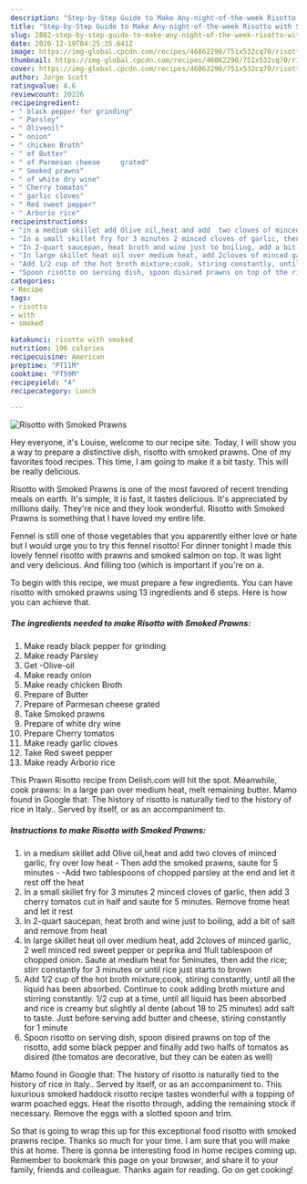 ```yaml
---
description: "Step-by-Step Guide to Make Any-night-of-the-week Risotto with Smoked Prawns"
title: "Step-by-Step Guide to Make Any-night-of-the-week Risotto with Smoked Prawns"
slug: 2882-step-by-step-guide-to-make-any-night-of-the-week-risotto-with-smoked-prawns
date: 2020-12-19T04:25:35.641Z
image: https://img-global.cpcdn.com/recipes/46862290/751x532cq70/risotto-with-smoked-prawns-recipe-main-photo.jpg
thumbnail: https://img-global.cpcdn.com/recipes/46862290/751x532cq70/risotto-with-smoked-prawns-recipe-main-photo.jpg
cover: https://img-global.cpcdn.com/recipes/46862290/751x532cq70/risotto-with-smoked-prawns-recipe-main-photo.jpg
author: Jorge Scott
ratingvalue: 4.6
reviewcount: 20226
recipeingredient:
- " black pepper for grinding"
- " Parsley"
- " Oliveoil"
- " onion"
- " chicken Broth"
- " of Butter"
- " of Parmesan cheese     grated"
- " Smoked prawns"
- " of white dry wine"
- " Cherry tomatos"
- " garlic cloves"
- " Red sweet pepper"
- " Arborio rice"
recipeinstructions:
- "in a medium skillet add Olive oil,heat and add  two cloves of minced garlic,  fry over low heat                  Then add the smoked prawns, saute for 5 minutes                                            -Add two tablespoons of chopped parsley at the end and let it rest off the heat"
- "In a small skillet fry for 3 minutes 2 minced cloves of garlic, then add 3 cherry tomatos cut in half and saute for 5 minutes.  Remove frome heat and let it rest"
- "In 2-quart saucepan, heat broth and wine just to boiling, add a bit of salt and remove from heat"
- "In large skillet heat oil over medium heat, add 2cloves of minced garlic, 2 well minced red sweet pepper or peprika and 1full tablespoon of chopped onion. Saute at medium heat for 5minutes, then add the rice; stirr constantly for 3 minutes or until rice just starts to  brown"
- "Add 1/2 cup of the hot broth mixture;cook, stiring constantly, until all the liquid has been absorbed. Continue to cook adding broth mixture and stirring constantly. 1/2 cup at a time,   until all liquid has been absorbed and rice is creamy but slightly al dente       (about 18 to 25 minutes) add salt to taste. Just before serving add butter and cheese, stiring constantly for 1 minute"
- "Spoon risotto on serving dish, spoon disired prawns on top of the risotto, add some black pepper and finally add two halfs of tomatos as disired (the tomatos are decorative, but they   can be eaten as well)"
categories:
- Recipe
tags:
- risotto
- with
- smoked

katakunci: risotto with smoked 
nutrition: 196 calories
recipecuisine: American
preptime: "PT11M"
cooktime: "PT59M"
recipeyield: "4"
recipecategory: Lunch

---
```



![Risotto with Smoked Prawns](https://img-global.cpcdn.com/recipes/46862290/751x532cq70/risotto-with-smoked-prawns-recipe-main-photo.jpg)

Hey everyone, it's Louise, welcome to our recipe site. Today, I will show you a way to prepare a distinctive dish, risotto with smoked prawns. One of my favorites food recipes. This time, I am going to make it a bit tasty. This will be really delicious.

Risotto with Smoked Prawns is one of the most favored of recent trending meals on earth. It's simple, it is fast, it tastes delicious. It's appreciated by millions daily. They're nice and they look wonderful. Risotto with Smoked Prawns is something that I have loved my entire life.

Fennel is still one of those vegetables that you apparently either love or hate but I would urge you to try this fennel risotto! For dinner tonight I made this lovely fennel risotto with prawns and smoked salmon on top. It was light and very delicious. And filling too (which is important if you&#39;re on a.


To begin with this recipe, we must prepare a few ingredients. You can have risotto with smoked prawns using 13 ingredients and 6 steps. Here is how you can achieve that.

<!--inarticleads1-->

##### The ingredients needed to make Risotto with Smoked Prawns:

1. Make ready  black pepper for grinding
1. Make ready  Parsley
1. Get  -Olive-oil
1. Make ready  onion
1. Make ready  chicken Broth
1. Prepare  of Butter
1. Prepare  of Parmesan cheese     grated
1. Take  Smoked prawns
1. Prepare  of white dry wine
1. Prepare  Cherry tomatos
1. Make ready  garlic cloves
1. Take  Red sweet pepper
1. Make ready  Arborio rice


This Prawn Risotto recipe from Delish.com will hit the spot. Meanwhile, cook prawns: In a large pan over medium heat, melt remaining butter. Mamo found in Google that: The history of risotto is naturally tied to the history of rice in Italy.. Served by itself, or as an accompaniment to. 

<!--inarticleads2-->

##### Instructions to make Risotto with Smoked Prawns:

1. in a medium skillet add Olive oil,heat and add  two cloves of minced garlic,  fry over low heat                  - Then add the smoked prawns, saute for 5 minutes                                            - -Add two tablespoons of chopped parsley at the end and let it rest off the heat
1. In a small skillet fry for 3 minutes 2 minced cloves of garlic, then add 3 cherry tomatos cut in half and saute for 5 minutes.  Remove frome heat and let it rest
1. In 2-quart saucepan, heat broth and wine just to boiling, add a bit of salt and remove from heat
1. In large skillet heat oil over medium heat, add 2cloves of minced garlic, 2 well minced red sweet pepper or peprika and 1full tablespoon of chopped onion. Saute at medium heat for 5minutes, then add the rice; stirr constantly for 3 minutes or until rice just starts to  brown
1. Add 1/2 cup of the hot broth mixture;cook, stiring constantly, until all the liquid has been absorbed. Continue to cook adding broth mixture and stirring constantly. 1/2 cup at a time,   until all liquid has been absorbed and rice is creamy but slightly al dente       (about 18 to 25 minutes) add salt to taste. Just before serving add butter and cheese, stiring constantly for 1 minute
1. Spoon risotto on serving dish, spoon disired prawns on top of the risotto, add some black pepper and finally add two halfs of tomatos as disired (the tomatos are decorative, but they   can be eaten as well)


Mamo found in Google that: The history of risotto is naturally tied to the history of rice in Italy.. Served by itself, or as an accompaniment to. This luxurious smoked haddock risotto recipe tastes wonderful with a topping of warm poached eggs. Heat the risotto through, adding the remaining stock if necessary. Remove the eggs with a slotted spoon and trim. 

So that is going to wrap this up for this exceptional food risotto with smoked prawns recipe. Thanks so much for your time. I am sure that you will make this at home. There is gonna be interesting food in home recipes coming up. Remember to bookmark this page on your browser, and share it to your family, friends and colleague. Thanks again for reading. Go on get cooking!
